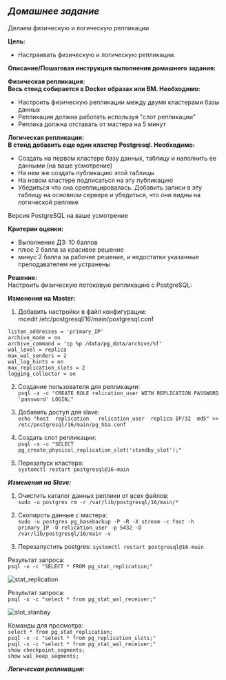 ## *Домашнее задание*  
Делаем физическую и логическую репликации  

**Цель:**  
* Настраивать физическую и логическую репликации.


**Описание/Пошаговая инструкция выполнения домашнего задания:**  

**Физическая репликация:**  
**Весь стенд собирается в Docker образах или ВМ. Необходимо:**    

* Настроить физическую репликации между двумя кластерами базы данных  
* Репликация должна работать используя "слот репликации"  
* Реплика должна отставать от мастера на 5 минут  

**Логическая репликация:**  
**В стенд добавить еще один кластер Postgresql. Необходимо:**    

* Создать на первом кластере базу данных, таблицу и наполнить ее данными (на ваше усмотрение)  
* На нем же создать публикацию этой таблицы  
* На новом кластере подписаться на эту публикацию  
* Убедиться что она среплицировалась. Добавить записи в эту таблицу на основном сервере и убедиться, что они видны на логической реплике    

Версия PostgreSQL на ваше усмотрение


**Критерии оценки:**  
* Выполнение ДЗ: 10 баллов  
* плюс 2 балла за красивое решение  
* минус 2 балла за рабочее решение, и недостатки указанные преподавателем не устранены  

**Решение:**  
Настроить физическую потоковую репликацию с PostgreSQL:

**Изменения на Master:**  
1. Добавить настройки в файл конфигурации:  
mcedit /etc/postgresql/16/main/postgresql.conf

```
listen_addresses = 'primary_IP'
archive_mode = on                 
archive_command = 'cp %p /data/pg_data/archive/%f'
wal_level = replica 
max_wal_senders = 2
wal_log_hints = on
max_replication_slots = 2
logging_collector = on
```  

2. Создание пользователя для репликации:  
```psql -x -c "CREATE ROLE relication_user WITH REPLICATION PASSWORD 'password' LOGIN;"```  

3. Добавить доступ для slave:  
``echo "host  replication   relication_user  replica-IP/32  md5" >> /etc/postgresql/16/main/pg_hba.conf``

4. Создать слот репликации:    
``psql -x -c "SELECT pg_create_physical_replication_slot('standby_slot');"``

5. Перезапуск кластера:     
``systemctl restart postgresql@16-main``  

 
***Изменения на Slave:***  

1. Очистить каталог данных реплики от всех файлов:  
``sudo -u postgres rm -r /var/lib/postgresql/16/main/*``   

2. Скопироть данные с мастера:  
``sudo -u postgres pg_basebackup -P -R -X stream -c fast -h primary_IP -U relication_user -p 5432 -D /var/lib/postgresql/16/main -v``

3. Перезапустить postgres:
``systemctl restart postgresql@16-main``

Результат запроса:  
``psql -x -c "SELECT * FROM pg_stat_replication;"``  

![stat_replication](https://github.com/thornix/otus_dba/blob/58082c0b2f3e575d80a015c5f2e8e8c4b54723d4/hw8_postgres_replication/master-pg-stat-rep.png)


Результат запроса:  
``psql -x -c "select * from pg_stat_wal_receiver;"``

![slot_stanbay](https://github.com/thornix/otus_dba/blob/58082c0b2f3e575d80a015c5f2e8e8c4b54723d4/hw8_postgres_replication/slave-show-stat.png) 

Команды для просмотра:  
``select * from pg_stat_replication;``    
``psql -x -c "select * from pg_replication_slots;"``   
``psql -x -c "select * from pg_stat_wal_receiver;"``    
``show checkpoint_segments;``    
``show wal_keep_segments;``    

***Логическая репликация:***  



























